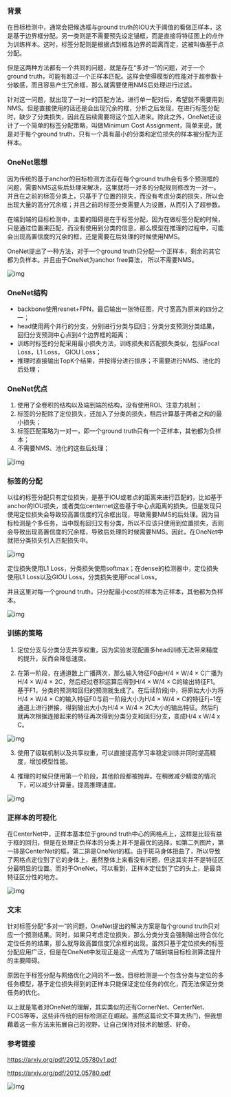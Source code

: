 ### 背景

在目标检测中，通常会把候选框与ground truth的IOU大于阈值的看做正样本，这是基于边界框分配。另一类则是不需要预先设定锚框，而是直接将特征图上的点作为训练样本。这时，标签分配则是根据点到框各边界的距离而定，这被叫做基于点分配。

但是这两种方法都有一个共同的问题，就是存在“多对一”的问题，对于一个ground truth，可能有超过一个正样本匹配。这样会使得模型的性能对于超参数十分敏感，而且容易产生冗余框，那么就需要使用NMS后处理进行过滤。

针对这一问题，就出现了一对一的匹配方法，进行单一配对后，希望就不需要用到NMS。但是直接使用的话还是会出现冗余的框，分析之后发现，在进行标签分配时，缺少了分类损失，因此在后续需要将这个加入进来。除此之外，OneNet还设计了一个简单的标签分配策略，叫做Minimum Cost Assignment，简单来说，就是对于每个ground truth，只有一个具有最小的分类和定位损失的样本被分配为正样本。

### OneNet思想

因为传统的基于anchor的目标检测方法存在每个ground truth会有多个预测框的问题，需要NMS这些后处理来解决，这里就将一对多的分配规则修改为一对一。并且在之前的标签分类上，只基于了位置的损失，而没有考虑分类的损失，所以会出现大量的高分冗余框；并且之前的标签分类需要人为设置，从而引入了超参数。

在端到端的目标检测中，主要的阻碍是在于标签分配，因为在做标签分配的时候，只是通过位置来匹配，而没有使用到分类的信息，那么模型在推理的过程中，可能会出现高置信度的冗余的框，还是需要在后处理的时候使用NMS。

OneNet提出了一种方法，对于一个ground truth只分配一个正样本，剩余的其它都为负样本。并且由于OneNet为anchor free算法， 所以不需要NMS。

![img](1.png)

### OneNet结构

- backbone使用resnet+FPN，最后输出一张特征图，尺寸宽高为原来的四分之一；
- head使用两个并行的分支，分别进行分类与回归；分类分支预测分类结果，回归分支预测中心点到4个边界框的距离；
- 训练时标签的分配采用最小损失方法，训练损失和匹配损失类似，包括Focal Loss，L1 Loss， GIOU Loss；
- 推理时直接输出TopK个结果，并按得分进行排序；不需要进行NMS、池化的后处理；

### OneNet优点

1. 使用了全卷积的结构以及端到端的结构，没有使用ROI、注意力机制；
2. 标签的分配除了定位损失，还加入了分类的损失，租后计算基于两者之和的最小损失；
3. 标签匹配策略为一对一，即一个ground truth只有一个正样本，其他都为负样本；
4. 不需要NMS、池化的这些后处理；

![img](2.png)

### 标签的分配

以往的标签分配只有定位损失，是基于IOU或者点的距离来进行匹配的，比如基于anchor的IOU损失，或者类似centernet这些基于中心点距离的损失。但是发现只使用定位损失会导致较高置信度的冗余框出现，导致需要NMS的后处理。因为目标检测是个多任务，当中既有回归又有分类，所以不应该只使用到位置损失，否则会导致出现高置信度的冗余框，导致后处理的时候需要NMS。因此，在OneNet中就把分类损失引入匹配损失中。

![img](4.png)

定位损失使用L1 Loss，分类损失使用softmax；在dense的检测器中，定位损失使用L1 Loss以及GIOU Loss，分类损失使用Focal Loss。

并且这里对每一个ground truth，只分配最小cost的样本为正样本，其他都为负样本。

![img](7.png)

### 训练的策略

1.  定位分支与分类分支共享权重，因为实验发现配置多head训练无法带来精度的提升，反而会降低速度。

2.  在第一阶段，在通道数上广播两次，那么输入特征F0由H/4 × W/4 × C广播为H/4 × W/4 × 2C，然后经过卷积运算后得到H/4 × W/4 × C的输出特征F1。基于F1，分类的预测和回归的预测就生成了。在后续阶段j中，将原始大小为将H/4 × W/4 × C的输入特征F0与前一阶段大小为H/4 × W/4 × C的特征Fj−1在通道上进行拼接，得到输出大小为H/4 × W/4 × 2C大小的输出特征。然后Fj就再次根据连接起来的特征再次得到分类分支和回归分支，变成H/4 x W/4 x C。

   ![img](5.png)

3. 使用了级联机制以及共享权重，可以直接提高学习率稳定训练并同时提高精度，增加模型性能。

4. 推理的时候只使用第一个阶段，其他阶段都被抛弃。在稍微减少精度的情况下，可以减少计算量，提高推理速度。

![img](3.png)

### 正样本的可视化

在CenterNet中，正样本基本位于ground truth中心的网格点上，这样是比较有益于框的回归，但是在处理正负样本的分类上并不是最优的选择，如第二列图片，第一排是CenterNet的框，第二排是OneNet的框。由于斑马身体扭曲了，所以导致了网格点定位到了它的身体上，虽然整体上来看没有问题，但这其实并不是特征区分最明显的位置。而对于OneNet，可以看到，正样本定位到了它的头上，是最具特征区分性的地方。

![img](6.png)

### 文末

针对标签分配“多对一”的问题，OneNet提出的解决方案是每个ground truth只对应一个预测结果。同时，如果只考虑定位损失，那么分类分支会强制输出符合优化定位任务的结果，那么就导致高置信度冗余框的出现。虽然只基于定位损失的标签分配应用广泛，但是在OneNet中发现正是这一点成为了端到端目标检测算法提升的主要障碍。

原因在于标签分配与网络优化之间的不一致。目标检测是一个包含分类与定位的多任务模型，基于定位损失得到的正样本只能保证定位任务的优化，而无法保证分类任务的优化。

以上就是笔者对OneNet的理解，其实类似的还有CornerNet、CenterNet、FCOS等等，这些非传统的目标检测正在崛起。虽然这篇论文不算太热门，但我想藉着这一些方法来拓展自己的视野，让自己保持对技术的敏感、好奇。

### 参考链接

https://arxiv.org/pdf/2012.05780v1.pdf

https://arxiv.org/pdf/2012.05780.pdf

![img](last.png)